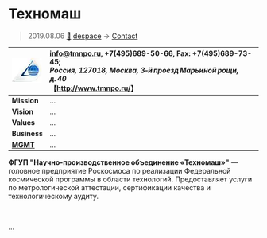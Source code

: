 # Техномаш
> 2019.08.06 [🚀](../../index/index.md) [despace](../index.md) → [Contact](../contact.md)

|[![](../f/contact/t/tehnomash_logo1_thumb.webp)](../f/contact/t/tehnomash_logo1.webp)|<info@tmnpo.ru>, +7(495)689-50-66, Fax: +7(495)689-73-45;<br> *Россия, 127018, Москва, 3‑й проезд Марьиной рощи, д. 40*<br> 【<http://www.tmnpo.ru/>】|
|:--|:--|
|**Mission**|…|
|**Vision**|…|
|**Values**|…|
|**Business**|…|
|**[MGMT](../mgmt.md)**|…|

**ФГУП "Научно‑производственное объединение «Техномаш»"** — головное предприятие Роскосмоса по реализации Федеральной космической программы в области технологий. Предоставляет услуги по метрологической аттестации, сертификации качества и технологическому аудиту.


<p style="page-break-after:always"> </p>

…
